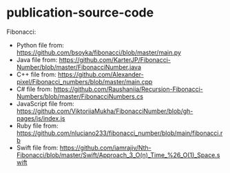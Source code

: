 # publication-source-code

Fibonacci:
- Python file from: https://github.com/bsoyka/fibonacci/blob/master/main.py
- Java file from: https://github.com/KarterJP/Fibonacci-Number/blob/master/FibonacciNumber.java
- C++ file from: https://github.com/Alexander-pixel/Fibonacci_numbers/blob/master/main.cpp
- C# file from: https://github.com/Raushaniia/Recursion-Fibonacci-Numbers/blob/master/FibonacciNumbers.cs
- JavaScript file from: https://github.com/ViktoriiaMukha/FibonacciNumber/blob/gh-pages/js/index.js
- Ruby file from: https://github.com/nluciano233/fibonacci_number/blob/main/fibonacci.rb
- Swift file from: https://github.com/iamrajiv/Nth-Fibonacci/blob/master/Swift/Approach_3_O(n)_Time_%26_O(1)_Space.swift
